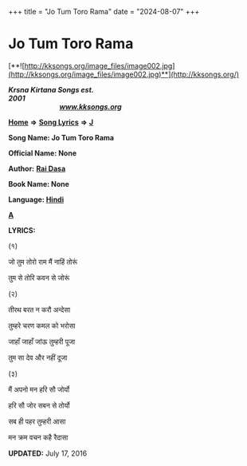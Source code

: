 +++
title = "Jo Tum Toro Rama"
date = "2024-08-07"
+++

# Jo Tum Toro Rama
[**![http://kksongs.org/image_files/image002.jpg](http://kksongs.org/image_files/image002.jpg)**](http://kksongs.org/)

**_Krsna Kirtana Songs est. 2001_**                                                                                                                                                 **_www.kksongs.org_**

**[Home](http://kksongs.org/)** **⇒** **[Song Lyrics](http://kksongs.org/lyrics.html)** **⇒** **[J](http://kksongs.org/songs/song_j.html)**

**Song Name: Jo Tum Toro Rama**

**Official Name: None**

**Author:** [**Rai Dasa**](http://kksongs.org/authors/list/raidasa.html)

**Book Name: None**

**Language: [Hindi](http://kksongs.org/language/list/hindi.html)**

**[A](http://kksongs.org/songs/j/jotumtororam.html)**

**LYRICS:**

(१)

जो तुम तोरो राम मैं नाहिं तोरूं

तुम से तोरि कवन से जोरूं

(२)

तीरथ बरत न करौ अन्देसा

तुम्हरे चरण कमल को भरोसा

जाहाँ जाहाँ जांऊ तुम्हरी पूजा

तुम सा देव और नहीं दूजा

(३)

मैं अपनो मन हरि सौ जोर्यो

हरि सौ जोर सबन से तोर्यो

सब ही पहर तुम्हरी आसा

मन क्रम वचन कहै रैदासा

**UPDATED:** July 17, 2016